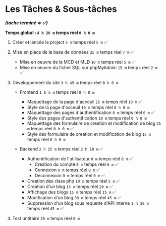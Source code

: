 # Les Tâches & Sous-tâches

**_(tache terminé => ✅)_**

**Temps global : `4 h 20 m` temps réel `0 h 0 m`**

1. Créer et lancée le project `5 m` temps réel `5 m` ✅

1. Mise en place de la base de données `25 m` temps réel `7 m` ✅

   - Mise en oeuvre de la MCD et MLD `10 m` temps réel `5 m` ✅
   - Mise en oeuvre du ficher SQL sur phpMyAdmin `15 m` temps réel `2 m` ✅

1. Développement du site `3 h 45 m` temps réel `0 h 0 m`

   - Frontend `1 h 5 m` temps réel `0 h 0 m`

     - Maquettage de la page d'acceuil `15 m` temps réel `10 m` ✅
     - Style de la page d'acceuil `10 m` temps réel `0 h 0 m`
     - Maquettage des pages d'authentification `0 m` temps réel `0 m` ✅
     - Style des pages d'authentification `10 m` temps réel `0 h 0 m`
     - Maquettage des formulaire de creation et modification de blog `25 m` temps réel `0 h 0 m` ✅
     - Style des formulaire de creation et modification de blog `15 m` temps réel `0 h 0 m`

   - Backend `2 h 25 m` temps réel `2 h 10 m` ✅

     - Authentification de l'utilisateur `0 m` temps réel `0 m` ✅
       - Creation du compte `0 m` temps réel `0 m` ✅
       - Connexion `0 m` temps réel `0 m` ✅
       - Deconnexion `0 m` temps réel `0 m` ✅
     - Creation des class php `10 m` temps réel `5 m` ✅
     - Creation d'un blog `15 m` temps réel `20 m` ✅
     - Affichage des blogs `15 m` temps réel `15 m` ✅
     - Modification d'un blog `30 m` temps réel `45 m` ✅
     - Suppression d'un blog sous requette d'API interne `1 h 30 m` temps réel `45 m` ✅

1. Test untitaire `20 m` temps réel `0 m`
